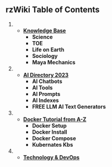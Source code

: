  ## **rzWiki Table of Contents**

1.  * [**Knowledge Base**](https://github.com/6rz6/RzWiki/wiki/Rudyz-Knowledge-base)
       - **Science**    
       - **TOE**            
       - **Life on Earth**            
       - **Sociology**
       - **Maya Mechanics**

1.  * [**AI Directory 2023**](https://github.com/6rz6/RzWiki/wiki/%F0%9F%A4%96-Artificial-Intelligence-Directory-2023-updated-AI's)
       - **AI Chatbots**    
       - **AI Tools**            
       - **AI Prompts**            
       - **AI Indexes**
       - **FREE LLM AI Text Generators**

1.  * [**Docker Tutorial from A-Z**](https://github.com/6rz6/6rz6/blob/main/Docker%20Tutorial%20For%20Dummy's%20from%20A-Z.md)
       - **Docker Setup**    
       - **Docker Install**            
       - **Docker Compose**            
       - **Kubernates Kbs**

1.  * [**Technology & DevOps**](https://github.com/6rz6/RzWiki/wiki/)